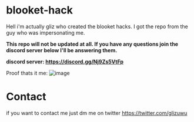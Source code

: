 # blooket-hack

Hell i'm actually gliz who created the blooket hacks. I got the repo from the guy who was impersonating me. 

**This repo will not be updated at all. If you have any questions join the discord server below I'll be answering them.**

**discord server: https://discord.gg/Nj9Zs5VtFp**

Proof thats it me: ![image](https://user-images.githubusercontent.com/108590774/177013795-80b0e338-fa58-4eba-837f-340bab0c4e9a.png)


# Contact

if you want to contact me just dm me on twitter https://twitter.com/glizuwu
